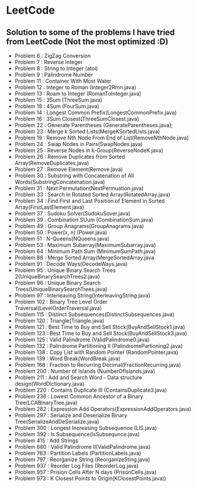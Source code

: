 # LeetCode

## Solution to some of the problems I have tried from LeetCode (Not the most optimized :D)

+ Problem 6 : ZigZag Conversion
+ Problem 7 : Reverse Integer
+ Problem 8 : String to Integer (atoi)
+ Problem 9 : Palindrome Number
+ Problem 11 : Container With Most Water
+ Problem 12 : Integer to Roman (Integer2Rmn.java)
+ Problem 13 : Roam to Integer (RomanToInteger.java)
+ Problem 15 : 3Sum (ThreeSum.java)
+ Problem 18 : 4Sum (FourSum.java)
+ Problem 14 : Longest Common Prefix(LongestCommonPrefix.java)
+ Problem 16 : 3Sum Closest(ThreeSumClosest.java)
+ Problem 22 : Generate Parentheses (GenerateParentheses.java);
+ Problem 23 : Merge k Sorted Lists(MergeKSortedLists.java)
+ Problem 19 : Remove Nth Node From End of List(RemoveNthNode.java)
+ Problem 24 : Swap Nodes in Pairs(SwapNodes.java)
+ Problem 25 : Reverse Nodes in k-Group(ReverseNodeK.java)
+ Problem 26 : Remove Duplicates from Sorted Array(RemoveDuplicates.java)
+ Problem 27 : Remove Element(Remove.java)
+ Problem 30 : Substring with Concatenation of All Words(SubstringConcatenation.java)
+ Problem 31 : Next Permutation(NextPermuation.java)
+ Problem 33 : Search in Rotated Sorted Array(RotatedArray.java)
+ Problem 34 : Find First and Last Position of Element in Sorted Array(FirstLastElement.java)
+ Problem 37 : Sudoku Solver(SudokuSover.java)
+ Problem 39 : Combination SUum (CombinationSum.java)
+ Problem 49 : Group Anagrams(GroupAnagrams.java)
+ Problem 50 : Power(x, n) (Power.java)
+ Problem 51 : N-Queens(NQueens.java)
+ Problem 53 : Maximum Subarray(MaximumSubarray.java)
+ Problem 64 : Minimum Path Sum (MinimumSumPath.java)
+ Problem 88 : Merge Sorted Array(MergeSortedArray.java
+ Problem 91 : Decode Ways(DecodeWays.java)
+ Problem 95 : Unique Binary Search Trees 2(UniqueBinarySearchTrees2.java)
+ Problem 96 : Unique Binary Search Trees(UniqueBinarySearchTrees.java)
+ Problem 97 : Interleaving String(InterleavingString.java)
+ Problem 102 : Binary Tree Level Order Traversal(LevelOrderTraversal.java)
+ Problem 115 : Distinct Subsequences(DistinctSubsequences.java)
+ Problem 120 : Triangle(Triangle.java) 
+ Problem 121 : Best Time to Buy and Sell Stock(BuyAndSellStock1.java)
+ Problem 123 : Best Time to Buy and Sell Stock(BuyAndSellStock3.java)
+ Problem 125 : Valid Palindrome (ValidPalindrome0.java)
+ Problem 132 : Palindrome Partitioning II (PalindromePartioning2.java)
+ Problem 138 : Copy List with Random Pointer (RandomPointer.java)
+ Problem 139 : Word Break(WordBreak.java)
+ Problem 166 : Fraction to Recurring Decimal(FractionRecurring.java)
+ Problem 200 : Number of Islands (NumberOfIslands.java)
+ Problem 211 : Add and Search Word - Data structure design(WordDictionary.java)
+ Problem 220 : Contains Duplicate III (ContainsDuplicate3.java)
+ Problem 236 : Lowest Common Ancestor of a Binary Tree(LCABinaryTree.java)
+ Problem 282 : Expression Add Operators(ExpressionAddOperators.java)
+ Problem 297 : Serialize and Deserialize Binary Tree(SerializeAndDeSerialize.java)
+ Problem 300 : Longest Increasing Subsequence (LIS.java)
+ Problem 392 : Is Subsequence(IsSubsequnce.java)
+ Problem 415 : Add Strings
+ Problem 680 : Valid Palindrome II(ValidPalindrome.java)
+ Problem 763 : Partition Labels (PartitionLabels.java)
+ Problem 797 : Reorganize String (ReorganizeSting.java)
+ Problem 937 : Reorder Log Files (ReorderLog.java)
+ Problem 957 : Prision Cells After N days (PrisonCells.java)
+ Problem 973 : K Closest Points to Origin(KClosestPoints.java)) 